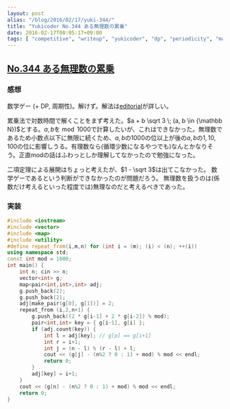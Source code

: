 ```yaml
---
layout: post
alias: "/blog/2016/02/17/yuki-344/"
title: "Yukicoder No.344 ある無理数の累乗"
date: 2016-02-17T00:05:17+09:00
tags: [ "competitive", "writeup", "yukicoder", "dp", "periodicity", "math" ]
---
```


## [No.344 ある無理数の累乗](http://yukicoder.me/problems/857)

### 感想

数学ゲー (+ DP, 周期性)。解けず。解法は[editorial](http://yukicoder.me/problems/857/editorial)が詳しい。

累乗法で対数時間で解くことをまず考えた。$a + b \sqrt 3 \; (a, b \in {\mathbb N})$とする。$a, b$を$\bmod 1000$で計算したいが、これはできなかった。無理数であるため小数点以下に無限に続くため、$a,b$の$1000$の位以上が後の$a,b$の$1,10,100$の位に影響しうる。有理数なら(循環少数になるやつでも)なんとかなりそう。正直modの話はふわっとしか理解してなかったので勉強になった。

二項定理による展開はちょっと考えたが、$1 - \sqrt 3$は出てこなかった。
数学ゲーであるという判断ができなかったのが問題だろう。
無理数を扱うのは(係数だけ考えるといった程度では)無理なのだと考えるべきであった。

### 実装

``` c++
#include <iostream>
#include <vector>
#include <map>
#include <utility>
#define repeat_from(i,m,n) for (int i = (m); (i) < (n); ++(i))
using namespace std;
const int mod = 1000;
int main() {
    int n; cin >> n;
    vector<int> g;
    map<pair<int,int>,int> adj;
    g.push_back(2);
    g.push_back(2);
    adj[make_pair(g[0], g[1])] = 2;
    repeat_from (i,2,n+1) {
        g.push_back((2 * g[i-1] + 2 * g[i-2]) % mod);
        pair<int,int> key = { g[i-1], g[i] };
        if (adj.count(key)) {
            int l = adj[key]; // g[p] == g[i+1]
            int r = i+1;
            int j = (n - l) % (r - l) + l;
            cout << (g[j] - (n%2 ? 0 : 1) + mod) % mod << endl;
            return 0;
        }
        adj[key] = i+1;
    }
    cout << (g[n] - (n%2 ? 0 : 1) + mod) % mod << endl;
    return 0;
}
```
